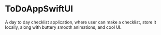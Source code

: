 # ToDoAppSwiftUI
A day to day checklist application, where user can make a checklist, store it locally, along with buttery smooth animations, and cool UI.
